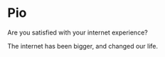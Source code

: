 # Pio  
  
Are you satisfied with your internet experience?  
  
The internet has been bigger, and changed our life.